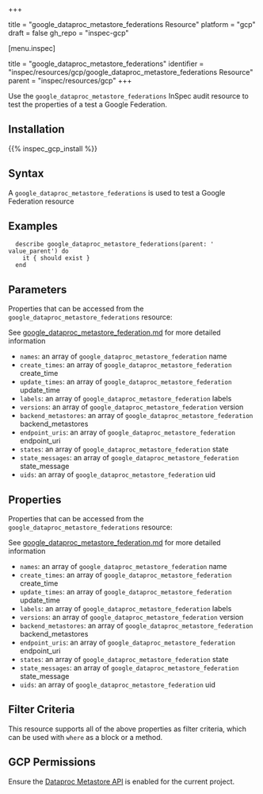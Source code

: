 +++

title = "google_dataproc_metastore_federations Resource"
platform = "gcp"
draft = false
gh_repo = "inspec-gcp"


[menu.inspec]

title = "google_dataproc_metastore_federations"
identifier = "inspec/resources/gcp/google_dataproc_metastore_federations Resource"
parent = "inspec/resources/gcp"
+++

Use the `google_dataproc_metastore_federations` InSpec audit resource to test the properties of a test a Google Federation.

## Installation
{{% inspec_gcp_install %}}

## Syntax
A `google_dataproc_metastore_federations` is used to test a Google Federation resource

## Examples
```
  describe google_dataproc_metastore_federations(parent: ' value_parent') do
    it { should exist }
  end
```

## Parameters
Properties that can be accessed from the `google_dataproc_metastore_federations` resource:

See [google_dataproc_metastore_federation.md](google_dataproc_metastore_federation.md) for more detailed information
* `names`: an array of `google_dataproc_metastore_federation` name
* `create_times`: an array of `google_dataproc_metastore_federation` create_time
* `update_times`: an array of `google_dataproc_metastore_federation` update_time
* `labels`: an array of `google_dataproc_metastore_federation` labels
* `versions`: an array of `google_dataproc_metastore_federation` version
* `backend_metastores`: an array of `google_dataproc_metastore_federation` backend_metastores
* `endpoint_uris`: an array of `google_dataproc_metastore_federation` endpoint_uri
* `states`: an array of `google_dataproc_metastore_federation` state
* `state_messages`: an array of `google_dataproc_metastore_federation` state_message
* `uids`: an array of `google_dataproc_metastore_federation` uid
## Properties
Properties that can be accessed from the `google_dataproc_metastore_federations` resource:

See [google_dataproc_metastore_federation.md](google_dataproc_metastore_federation.md) for more detailed information
* `names`: an array of `google_dataproc_metastore_federation` name
* `create_times`: an array of `google_dataproc_metastore_federation` create_time
* `update_times`: an array of `google_dataproc_metastore_federation` update_time
* `labels`: an array of `google_dataproc_metastore_federation` labels
* `versions`: an array of `google_dataproc_metastore_federation` version
* `backend_metastores`: an array of `google_dataproc_metastore_federation` backend_metastores
* `endpoint_uris`: an array of `google_dataproc_metastore_federation` endpoint_uri
* `states`: an array of `google_dataproc_metastore_federation` state
* `state_messages`: an array of `google_dataproc_metastore_federation` state_message
* `uids`: an array of `google_dataproc_metastore_federation` uid

## Filter Criteria
This resource supports all of the above properties as filter criteria, which can be used
with `where` as a block or a method.

## GCP Permissions

Ensure the [Dataproc Metastore API](https://console.cloud.google.com/apis/library/metastore.googleapis.com) is enabled for the current project.

